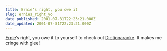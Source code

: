 ```yaml
---
title: Ernie's right, you owe it
slug: ernies_right_yo
date_published: 2001-07-31T22:23:21.000Z
date_updated: 2001-07-31T22:23:21.000Z
---
```


[Ernie](http://www.littleyellowdifferent.com/index.php?z=2001_07_01_archive.html#4839053)‘s right, you owe it to yourself to check out [Dictionaraoke](http://www.dictionaraoke.org/). It makes me cringe with glee!
